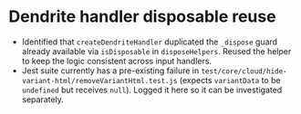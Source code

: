 # Dendrite handler disposable reuse

- Identified that `createDendriteHandler` duplicated the `_dispose` guard already available via `isDisposable` in `disposeHelpers`. Reused the helper to keep the logic consistent across input handlers.
- Jest suite currently has a pre-existing failure in `test/core/cloud/hide-variant-html/removeVariantHtml.test.js` (expects `variantData` to be `undefined` but receives `null`). Logged it here so it can be investigated separately.
